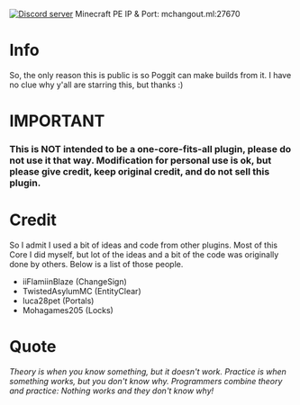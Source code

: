 <a href="https://discord.gg/KnzYM5ymdJ"><img src="https://discordapp.com/api/guilds/819665770920542209/embed.png" alt="Discord server"/></a> Minecraft PE IP & Port: mchangout.ml:27670

# Info
So, the only reason this is public is so Poggit can make builds from it. I have no clue why y'all are starring this, but thanks :)

# IMPORTANT
### This is NOT intended to be a one-core-fits-all plugin, please do not use it that way. Modification for personal use is ok, but please give credit, keep original credit, and do not sell this plugin.


# Credit
So I admit I used a bit of ideas and code from other plugins. Most of this Core I did myself, but lot of the ideas and a bit of the code was originally done by others. Below is a list of those people.
- iiFlamiinBlaze (ChangeSign)
- TwistedAsylumMC (EntityClear)
- luca28pet (Portals)
- Mohagames205 (Locks)

# Quote
*Theory is when you know something, but it doesn't work. Practice is when something works, but you don't know why. Programmers combine theory and practice: Nothing works and they don't know why!*
